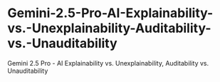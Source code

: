 # Gemini-2.5-Pro-AI-Explainability-vs.-Unexplainability-Auditability-vs.-Unauditability
Gemini 2.5 Pro - AI Explainability vs. Unexplainability, Auditability vs. Unauditability
